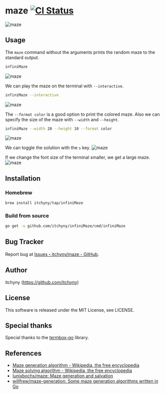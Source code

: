 # maze [![CI Status](https://github.com/itchyny/maze/workflows/CI/badge.svg)](https://github.com/itchyny/maze/actions)

![maze](https://raw.githubusercontent.com/wiki/itchyny/maze/image/maze1.gif)

## Usage
The `maze` command without the arguments prints the random maze to the standard output.
```sh
infiniMaze
```
![maze](https://raw.githubusercontent.com/wiki/itchyny/maze/image/maze6.gif)

We can play the maze on the terminal with `--interactive`.
```sh
infiniMaze --interactive
```
![maze](https://raw.githubusercontent.com/wiki/itchyny/maze/image/maze2.gif)

The `--format color` is a good option to print the colored maze. Also we can specify the size of the maze with `--width` and `--height`.
```sh
infiniMaze --width 20 --height 10 --format color
```
![maze](https://raw.githubusercontent.com/wiki/itchyny/maze/image/maze3.gif)

We can toggle the solution with the `s` key.
![maze](https://raw.githubusercontent.com/wiki/itchyny/maze/image/maze4.gif)

If we change the font size of the terminal smaller, we get a large maze.
![maze](https://raw.githubusercontent.com/wiki/itchyny/maze/image/maze5.gif)

## Installation
### Homebrew
```bash
brew install itchyny/tap/infiniMaze
```

### Build from source
```bash
go get -u github.com/itchyny/infiniMaze/cmd/infiniMaze
```

## Bug Tracker
Report bug at [Issues・itchyny/maze - GitHub](https://github.com/itchyny/maze/issues).

## Author
itchyny (https://github.com/itchyny)

## License
This software is released under the MIT License, see LICENSE.

## Special thanks
Special thanks to the [termbox-go](https://github.com/nsf/termbox-go) library.

## References
- [Maze generation algorithm - Wikipedia, the free encyclopedia](https://en.wikipedia.org/wiki/Maze_generation_algorithm)
- [Maze solving algorithm - Wikipedia, the free encyclopedia](https://en.wikipedia.org/wiki/Maze_solving_algorithm)
- [lunixbochs/maze: Maze generation and salvation](https://github.com/lunixbochs/maze)
- [willfrew/maze-generation: Some maze generation algorithms written in Go](https://github.com/willfrew/maze-generation)
